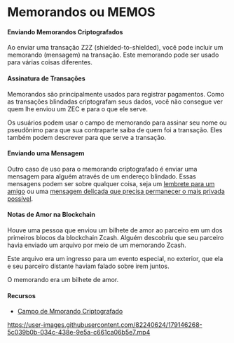 # Memorandos ou MEMOS

#### Enviando Memorandos Criptografados

Ao enviar uma transação Z2Z (shielded-to-shielded), você pode incluir um memorando (mensagem) na transação. Este memorando pode ser usado para várias coisas diferentes.

#### Assinatura de Transações

Memorandos são principalmente usados para registrar pagamentos. Como as transações blindadas criptografam seus dados, você não consegue ver quem lhe enviou um ZEC e para o que ele serve.

Os usuários podem usar o campo de memorando para assinar seu nome ou pseudônimo para que sua contraparte saiba de quem foi a transação. Eles também podem descrever para que serve a transação.

#### Enviando uma Mensagem

Outro caso de uso para o memorando criptografado é enviar uma mensagem para alguém através de um endereço blindado. Essas mensagens podem ser sobre qualquer coisa, seja um [lembrete para um amigo](https://twitter.com/iansagstette/status/1542142468505870336) ou uma [mensagem delicada que precisa permanecer o mais privada possível](https://twitter.com/InsideZcash/status/1545800146352578560).

#### Notas de Amor na Blockchain

Houve uma pessoa que enviou um bilhete de amor ao parceiro em um dos primeiros blocos da blockchain Zcash. Alguém descobriu que seu parceiro havia enviado um arquivo por meio de um memorando Zcash. 

Este arquivo era um ingresso para um evento especial, no exterior, que ela e seu parceiro distante haviam falado sobre irem juntos.

O memorando era um bilhete de amor.

#### Recursos

- [Campo de Mmorando Criptografado](https://electriccoin.co/blog/encrypted-memo-field/)

https://user-images.githubusercontent.com/82240624/179146268-5c039b0b-034c-438e-9e5a-c661ca06b5e7.mp4


